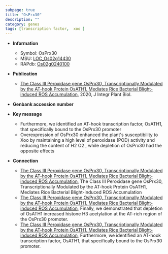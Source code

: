 ```yaml
---
subpage: true
title: "OsPrx30"
description: ""
category: genes
tags: [transcription factor,  xoo ]
---
```


* **Information**  
    + Symbol: OsPrx30  
    + MSU: [LOC_Os02g14430](http://rice.plantbiology.msu.edu/cgi-bin/ORF_infopage.cgi?orf=LOC_Os02g14430)  
    + RAPdb: [Os02g0240100](http://rapdb.dna.affrc.go.jp/viewer/gbrowse_details/irgsp1?name=Os02g0240100)  

* **Publication**  
    + [The Class III Peroxidase gene OsPrx30, Transcriptionally Modulated by the AT-hook Protein OsATH1, Mediates Rice Bacterial Blight-induced ROS Accumulation](http://www.ncbi.nlm.nih.gov/pubmed?term=The+Class+III+Peroxidase+gene+OsPrx30,+Transcriptionally+Modulated+by+the+AT-hook+Protein+OsATH1,+Mediates+Rice+Bacterial+Blight-induced+ROS+Accumulation%5BTitle%5D), 2020, J Integr Plant Biol.

* **Genbank accession number**  

* **Key message**  
    + Furthermore, we identified an AT-hook transcription factor, OsATH1, that specifically bound to the OsPrx30 promoter
    + Overexpression of OsPrx30 enhanced the plant's susceptibility to Xoo by maintaining a high level of peroxidase (POD) activity and reducing the content of H2 O2 , while depletion of OsPrx30 had the opposite effects

* **Connection**  
    + [The Class III Peroxidase gene OsPrx30, Transcriptionally Modulated by the AT-hook Protein OsATH1, Mediates Rice Bacterial Blight-induced ROS Accumulation](http://www.ncbi.nlm.nih.gov/pubmed?term=The+Class+III+Peroxidase+gene+OsPrx30,+Transcriptionally+Modulated+by+the+AT-hook+Protein+OsATH1,+Mediates+Rice+Bacterial+Blight-induced+ROS+Accumulation%5BTitle%5D), The Class III Peroxidase gene OsPrx30, Transcriptionally Modulated by the AT-hook Protein OsATH1, Mediates Rice Bacterial Blight-induced ROS Accumulation
    + [The Class III Peroxidase gene OsPrx30, Transcriptionally Modulated by the AT-hook Protein OsATH1, Mediates Rice Bacterial Blight-induced ROS Accumulation](http://www.ncbi.nlm.nih.gov/pubmed?term=The+Class+III+Peroxidase+gene+OsPrx30,+Transcriptionally+Modulated+by+the+AT-hook+Protein+OsATH1,+Mediates+Rice+Bacterial+Blight-induced+ROS+Accumulation%5BTitle%5D), Finally, we demonstrated that depletion of OsATH1 increased histone H3 acetylation at the AT-rich region of the OsPrx30 promoter.
    + [The Class III Peroxidase gene OsPrx30, Transcriptionally Modulated by the AT-hook Protein OsATH1, Mediates Rice Bacterial Blight-induced ROS Accumulation](http://www.ncbi.nlm.nih.gov/pubmed?term=The+Class+III+Peroxidase+gene+OsPrx30,+Transcriptionally+Modulated+by+the+AT-hook+Protein+OsATH1,+Mediates+Rice+Bacterial+Blight-induced+ROS+Accumulation%5BTitle%5D), Furthermore, we identified an AT-hook transcription factor, OsATH1, that specifically bound to the OsPrx30 promoter.



